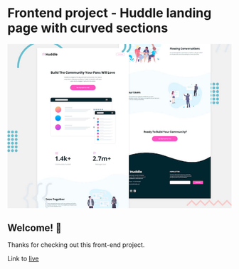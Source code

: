 # Frontend project - Huddle landing page with curved sections

![Header/intro section for the Huddle landing page with curved sections](./design/desktop-preview.jpg)

## Welcome! 👋

Thanks for checking out this front-end project.

Link to [live](https://curved-section-landing.now.sh/)
